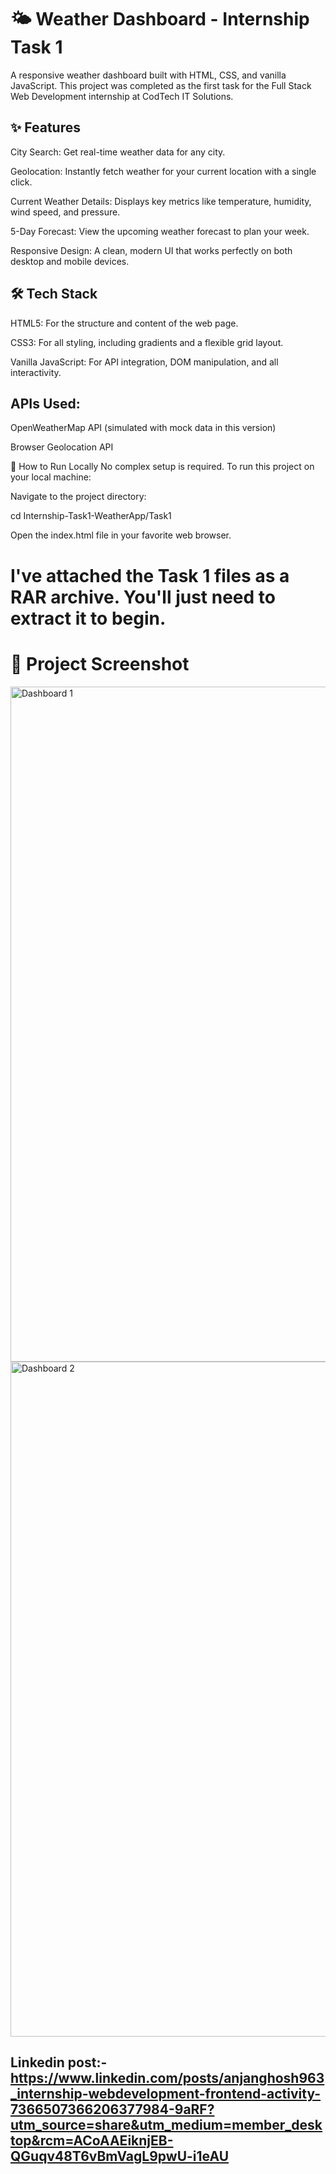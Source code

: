 # 🌤️ Weather Dashboard - Internship Task 1
A responsive weather dashboard built with HTML, CSS, and vanilla JavaScript. This project was completed as the first task for the Full Stack Web Development internship at CodTech IT Solutions.


## ✨ Features
City Search: Get real-time weather data for any city.

Geolocation: Instantly fetch weather for your current location with a single click.

Current Weather Details: Displays key metrics like temperature, humidity, wind speed, and pressure.

5-Day Forecast: View the upcoming weather forecast to plan your week.

Responsive Design: A clean, modern UI that works perfectly on both desktop and mobile devices.

## 🛠️ Tech Stack
HTML5: For the structure and content of the web page.

CSS3: For all styling, including gradients and a flexible grid layout.

Vanilla JavaScript: For API integration, DOM manipulation, and all interactivity.

## APIs Used:

OpenWeatherMap API (simulated with mock data in this version)

Browser Geolocation API

🚀 How to Run Locally
No complex setup is required. To run this project on your local machine:

Navigate to the project directory:

cd Internship-Task1-WeatherApp/Task1

Open the index.html file in your favorite web browser.

# I've attached the Task 1 files as a RAR archive. You'll just need to extract it to begin.


# 📸 Project Screenshot

<img width="1920" height="1080" alt="Dashboard 1" src="https://github.com/user-attachments/assets/952efbd0-9ea0-45e3-9238-b76890036460" />

<img width="1920" height="1080" alt="Dashboard 2" src="https://github.com/user-attachments/assets/5b165969-c47c-4082-97d1-2d975682edb6" />

## Linkedin post:- https://www.linkedin.com/posts/anjanghosh963_internship-webdevelopment-frontend-activity-7366507366206377984-9aRF?utm_source=share&utm_medium=member_desktop&rcm=ACoAAEiknjEB-QGuqv48T6vBmVagL9pwU-i1eAU

